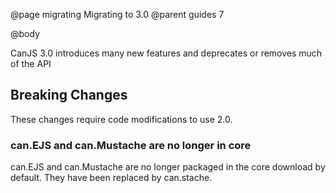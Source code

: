 @page migrating Migrating to 3.0
@parent guides 7

@body

CanJS 3.0 introduces many new features and deprecates or removes much of the API

## Breaking Changes

These changes require code modifications to use 2.0.

### can.EJS and can.Mustache are no longer in core

can.EJS and can.Mustache are no longer packaged in the core download by default. They have
been replaced by can.stache.
